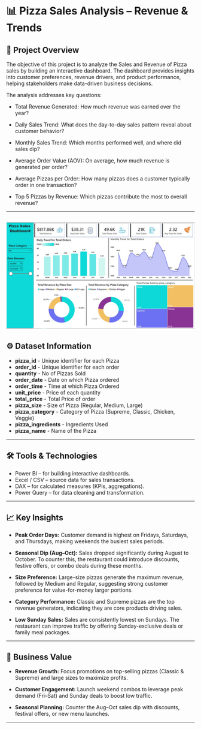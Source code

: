 # 📊 Pizza Sales Analysis – Revenue & Trends

## 🔎 Project Overview

The objective of this project is to analyze the Sales and Revenue of Pizza sales by building an interactive dashboard.
The dashboard provides insights into customer preferences, revenue drivers, and product performance, helping stakeholders make data-driven business decisions.

The analysis addresses key questions:

* Total Revenue Generated: How much revenue was earned over the year?

* Daily Sales Trend: What does the day-to-day sales pattern reveal about customer behavior?

* Monthly Sales Trend: Which months performed well, and where did sales dip?

* Average Order Value (AOV): On average, how much revenue is generated per order?

* Average Pizzas per Order: How many pizzas does a customer typically order in one transaction?

* Top 5 Pizzas by Revenue: Which pizzas contribute the most to overall revenue?
  
---
![Pizza_Dashboard](https://github.com/Coolbuddy145/Pizza-Sale-Analysis-and-Revenue-Trends/blob/fa6ef7280a07930154960f9d79dcf504e219303e/Pizza%20Dashboard.jpg)
---

## ⚙️ Dataset Information

* **pizza_id** - Unique identifier for each Pizza	
* **order_id** - Unique identifier for each order	
* **quantity** - No of Pizzas Sold
* **order_date** - Date on which Pizza ordered
* **order_time** - Time at which Pizza Ordered
* **unit_price** -  Price of each quantity
* **total_price** - Total Price of order
* **pizza_size** - Size of Pizza (Regular, Medium, Large)
* **pizza_category** -  Category of Pizza (Supreme, Classic, Chicken, Veggie)
* **pizza_ingredients** - Ingredients Used
* **pizza_name** -  Name of the Pizza

---

## 🛠️ Tools & Technologies

* Power BI – for building interactive dashboards.
* Excel / CSV – source data for sales transactions.
* DAX – for calculated measures (KPIs, aggregations).
* Power Query – for data cleaning and transformation.
---

## 📈 Key Insights

* **Peak Order Days:** Customer demand is highest on Fridays, Saturdays, and Thursdays, making weekends the busiest sales periods.

* **Seasonal Dip (Aug–Oct):** Sales dropped significantly during August to October. To counter this, the restaurant could introduce discounts, festive offers, or combo deals during these months.

* **Size Preference:** Large-size pizzas generate the maximum revenue, followed by Medium and Regular, suggesting strong customer preference for value-for-money larger portions.

* **Category Performance:** Classic and Supreme pizzas are the top revenue generators, indicating they are core products driving sales.

* **Low Sunday Sales:** Sales are consistently lowest on Sundays. The restaurant can improve traffic by offering Sunday-exclusive deals or family meal packages.

---

## 📌 Business Value

* **Revenue Growth:** Focus promotions on top-selling pizzas (Classic & Supreme) and large sizes to maximize profits.

* **Customer Engagement:** Launch weekend combos to leverage peak demand (Fri–Sat) and Sunday deals to boost low traffic.

* **Seasonal Planning:** Counter the Aug–Oct sales dip with discounts, festival offers, or new menu launches.

---
